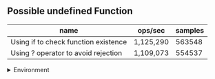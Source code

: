## Possible undefined Function

|name|ops/sec|samples|
|-|-|-|
|Using if to check function existence|1,125,290|563548|
|Using ? operator to avoid rejection|1,109,073|554537|


<details>
<summary>Environment</summary>

* __Machine:__ linux x64 | 4 vCPUs | 7.6GB Mem
* __Run:__ Tue May 06 2025 19:14:57 GMT+0000 (Coordinated Universal Time)
* __Node:__ `v23.0.0`
</details>

<!--
{"environment":{"platform":"linux","arch":"x64","cpus":4,"totalMemory":7.597835540771484},"benchmarks":[{"name":"Using if to check function existence","samples":563548,"opsSec":1125290.4736855524},{"name":"Using ? operator to avoid rejection","samples":554537,"opsSec":1109073.8757837259}]}-->

